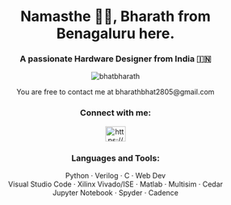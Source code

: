 <h1 align="center">Namasthe 🙏🏽, Bharath from Benagaluru here.</h1>
<h3 align="center">A passionate Hardware Designer from India 🇮🇳</h3>

<p align="center"> <img src="https://komarev.com/ghpvc/?username=bhatbharath&label=Profile%20views&color=0e75b6&style=flat" alt="bhatbharath" /> </p>

<!--- 🌱 I’m currently learning **C++**

- 👨‍💻 Have a look at my [Portfolio](https://hbharathbhat.github.io/Portfolio/)

- 💬 Ask me about **Verilog, HTML5, CSS, Python, C, C++**

- 📫 Wanna say Hi? **bharathbhat2805@gmail.com**-->
<p align="center">You are free to contact me at bharathbhat2805@gmail.com </p>


<h3 align="center">Connect with me:</h3>
<p align="center">
<a href="https://www.linkedin.com/in/hbharathbhat" target="blank"><img align="center" src="https://raw.githubusercontent.com/rahuldkjain/github-profile-readme-generator/master/src/images/icons/Social/linked-in-alt.svg" alt="https://www.linkedin.com/in/hbharathbhat" height="30" width="40" /></a>
</p>

<h3 align="center">Languages and Tools:</h3>
<p align="center">Python · Verilog · C · Web Dev<br>Visual Studio Code · Xilinx Vivado/ISE · Matlab · Multisim · Cedar<br>Jupyter Notebook · Spyder · Cadence</p>

<!--<p><img align="center" src="https://github-readme-stats.vercel.app/api/top-langs?username=bhatbharath&show_icons=true&locale=en&layout=compact" alt="bhatbharath" /></p>

<p>&nbsp;<img align="center" src="https://github-readme-stats.vercel.app/api?username=bhatbharath&show_icons=true&locale=en" alt="bhatbharath" /></p>

<p><img align="center" src="https://github-readme-streak-stats.herokuapp.com/?user=bhatbharath&" alt="bhatbharath" /></p>-->
